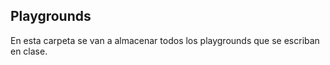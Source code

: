 ## Playgrounds

En esta carpeta se van a almacenar todos los playgrounds que se escriban en clase. 
